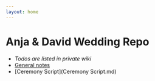 ```yaml
---
layout: home
---
```


# Anja & David Wedding Repo
* *Todos are listed in private wiki*
* [General notes](notes.md)
* [Ceremony Script](Ceremony Script.md)



